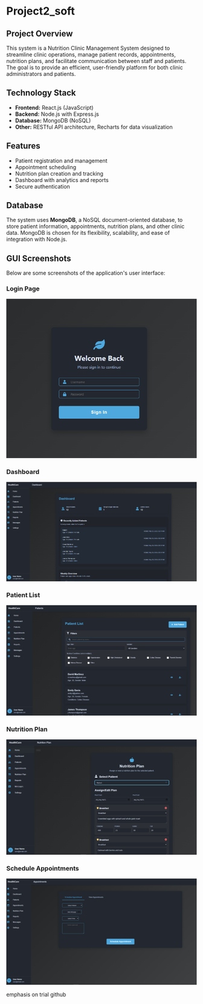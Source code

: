 # Project2_soft

## Project Overview
This system is a Nutrition Clinic Management System designed to streamline clinic operations, manage patient records, appointments, nutrition plans, and facilitate communication between staff and patients. The goal is to provide an efficient, user-friendly platform for both clinic administrators and patients.

## Technology Stack
- **Frontend:** React.js (JavaScript)
- **Backend:** Node.js with Express.js
- **Database:** MongoDB (NoSQL)
- **Other:** RESTful API architecture, Recharts for data visualization

## Features
- Patient registration and management
- Appointment scheduling
- Nutrition plan creation and tracking
- Dashboard with analytics and reports
- Secure authentication

## Database
The system uses **MongoDB**, a NoSQL document-oriented database, to store patient information, appointments, nutrition plans, and other clinic data. MongoDB is chosen for its flexibility, scalability, and ease of integration with Node.js.

## GUI Screenshots

Below are some screenshots of the application's user interface:

### Login Page
![Login Page](./GUI_images/Login_Page.png)

### Dashboard
![Dashboard](./GUI_images/Dashboard.png)

### Patient List
![Patient List](./GUI_images/Patient%20list.png)

### Nutrition Plan
![Nutrition Plan](./GUI_images/Nutrition%20plan.png)

### Schedule Appointments
![Schedule Appointments](./GUI_images/Schedule%20appointments.png)

emphasis on trial github

